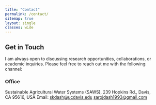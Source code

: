 ```yaml
---
title: "Contact"
permalink: /contact/
sitemap: true
layout: single
classes: wide
---
```

## Get in Touch
I am always open to discussing research opportunities, collaborations, or academic inquiries. Please feel free to reach out me with the following channel:

### Office
Sustainable Agricultural Water Systems (SAWS),
239 Hopkins Rd., Davis,
CA 95616, USA
Email:  [skdash@ucdavis.edu](mailto:skdash@ucdavis.edu)
        [sarojdash1993@gmail.com](mailto:sarojdash1993@gmail.com)
